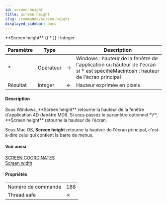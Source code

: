 ```yaml
---
id: screen-height
title: Screen height
slug: /commands/screen-height
displayed_sidebar: docs
---
```


<!--REF #_command_.Screen height.Syntax-->**Screen height** {( * )} : Integer<!-- END REF-->
<!--REF #_command_.Screen height.Params-->
| Paramètre | Type |  | Description |
| --- | --- | --- | --- |
| * | Opérateur | &#8594;  | Windows : hauteur de la fenêtre de l'application ou hauteur de l'écran si * est spécifiéMacintosh : hauteur de l'écran principal |
| Résultat | Integer | &#8592; | Hauteur exprimée en pixels |

<!-- END REF-->

#### Description 

<!--REF #_command_.Screen height.Summary-->Sous Windows, **Screen height** retourne la hauteur de la fenêtre d'application 4D (fenêtre MDI).<!-- END REF--> Si vous passez le paramètre optionnel *\**, **Screen height** retourne la hauteur de l'écran. 

Sous Mac OS, **Screen height** retourne la hauteur de l'écran principal, c'est-à-dire celui qui contient la barre de menus.

#### Voir aussi 

[SCREEN COORDINATES](screen-coordinates.md)  
[Screen width](screen-width.md)  

#### Propriétés

|  |  |
| --- | --- |
| Numéro de commande | 188 |
| Thread safe | &cross; |


